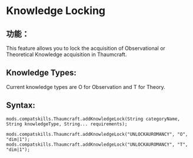 # Knowledge Locking

## 功能：

This feature allows you to lock the acquisition of Observational or Theoretical Knowledge acquisition in Thaumcraft.

## Knowledge Types:

Current knowledge types are O for Observation and T for Theory.

## Syntax:

    mods.compatskills.Thaumcraft.addKnowledgeLock(String categoryName, String knowledgeType, String... requirements);
    
    mods.compatskills.Thaumcraft.addKnowledgeLock("UNLOCKAUROMANCY", "O", "dim|1");
    mods.compatskills.Thaumcraft.addKnowledgeLock("UNLOCKAUROMANCY", "T", "dim|1");
